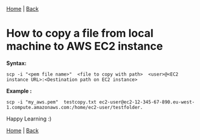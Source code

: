 [Home](https://debbiswal.github.io/Tech-BITE/) \| [Back](https://debbiswal.github.io/Tech-BITE/#aws)  

# How to copy a file from local machine to AWS EC2 instance  

**Syntax:**  
```shell
scp -i "<pem file name>"  <file to copy with path>  <user>@<EC2 instance URL>:<Destination path on EC2 instance>
```  

**Example :**  
```shell
scp -i "my_aws.pem"  testcopy.txt ec2-user@ec2-12-345-67-890.eu-west-1.compute.amazonaws.com:/home/ec2-user/testfolder.
```  

Happy Learning :)  

[Home](https://debbiswal.github.io/Tech-BITE/) \| [Back](https://debbiswal.github.io/Tech-BITE/#aws)  
